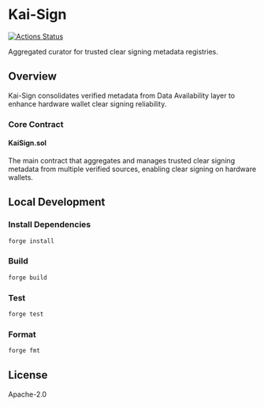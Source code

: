 # Kai-Sign

[![Actions Status](https://github.com/kaisign/v1-core/workflows/CI/badge.svg)](https://github.com/kaisign/v1-core/actions)

Aggregated curator for trusted clear signing metadata registries.

## Overview

Kai-Sign consolidates verified metadata from Data Availability layer to enhance hardware wallet clear signing reliability.

### Core Contract

#### KaiSign.sol
The main contract that aggregates and manages trusted clear signing metadata from multiple verified sources, enabling clear signing on hardware wallets.

## Local Development

### Install Dependencies

```bash
forge install
```

### Build

```bash
forge build
```

### Test

```bash
forge test
```

### Format

```bash
forge fmt
```

## License

Apache-2.0 
